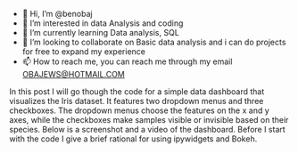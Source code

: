 - 👋 Hi, I’m @benobaj
- 👀 I’m interested in data Analysis and coding
- 🌱 I’m currently learning Data analysis, SQL
- 💞️ I’m looking to collaborate on Basic data analysis and i can do projects for free to expand my experience
- 📫 How to reach me, you can reach me through my email OBAJEWS@HOTMAIL.COM

 In this post I will go though the code for a simple data dashboard that visualizes the Iris dataset. 
 It features two dropdown menus and three checkboxes. The dropdown menus choose the features on the x and y axes, 
 while the checkboxes make samples visible or invisible based on their species. 
 Below is a screenshot and a video of the dashboard. 
 Before I start with the code I give a brief rational for using ipywidgets and Bokeh.

<!---
benobaj/benobaj is a ✨ special ✨ repository because its `README.md` (this file) appears on your GitHub profile.
You can click the Preview link to take a look at your changes.
--->
